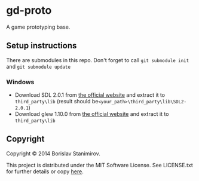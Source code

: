 gd-proto
========

A game prototyping base.

Setup instructions
------------------

There are submodules in this repo. Don't forget to call `git submodule init` and
`git submodule update`

### Windows

* Download SDL 2.0.1 from [the official website](http://libsdl.org/download-2.0.php)
and extract it to `third_party\lib` (result should be`<your_path>\third_party\lib\SDL2-2.0.1`)
* Download glew 1.10.0 from [the official website](http://glew.sourceforge.net/)
and extract it to `third_party\lib`


Copyright
---------

Copyright &copy; 2014 Borislav Stanimirov.

This project is distributed under the MIT Software License. See LICENSE.txt for
further details or copy [here](http://opensource.org/licenses/MIT).
